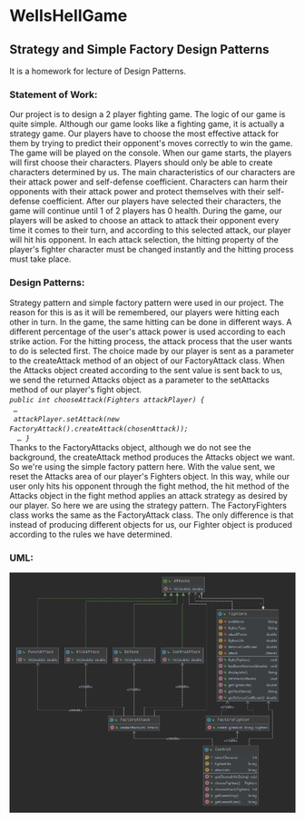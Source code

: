 # WellsHellGame
## Strategy and Simple Factory Design Patterns
It is a homework for lecture of Design Patterns. <br/>
### Statement of Work:
Our project is to design a 2 player fighting game. The logic of our game is 
quite simple. Although our game looks like a fighting game, it is actually a strategy game. Our 
players have to choose the most effective attack for them by trying to predict their opponent's 
moves correctly to win the game. The game will be played on the console. When our game 
starts, the players will first choose their characters. Players should only be able to create 
characters determined by us. The main characteristics of our characters are their attack power 
and self-defense coefficient. Characters can harm their opponents with their attack power and 
protect themselves with their self-defense coefficient. After our players have selected their 
characters, the game will continue until 1 of 2 players has 0 health. During the game, our 
players will be asked to choose an attack to attack their opponent every time it comes to their 
turn, and according to this selected attack, our player will hit his opponent. In each attack 
selection, the hitting property of the player's fighter character must be changed instantly and 
the hitting process must take place. <br/>
### Design Patterns:
Strategy pattern and simple factory pattern were used in our project. The 
reason for this is as it will be remembered, our players were hitting each other in turn. In the 
game, the same hitting can be done in different ways. A different percentage of the user's 
attack power is used according to each strike action. For the hitting process, the attack process 
that the user wants to do is selected first. The choice made by our player is sent as a parameter 
to the createAttack method of an object of our FactoryAttack class. When the Attacks object 
created according to the sent value is sent back to us, we send the returned Attacks object as a 
parameter to the setAttacks method of our player's fight object. <br/>
*`public int chooseAttack(Fighters attackPlayer) { `<br/>
`  … `<br/>
`  attackPlayer.setAttack(new FactoryAttack().createAttack(chosenAttack)); `<br/> 
`  … }`* <br/>
Thanks to the FactoryAttacks object, although we do not see the background, the createAttack 
method produces the Attacks object we want. So we're using the simple factory pattern here.
With the value sent, we reset the Attacks area of our player's Fighters object. In this way, while 
our user only hits his opponent through the fight method, the hit method of the Attacks object 
in the fight method applies an attack strategy as desired by our player. So here we are using 
the strategy pattern. The FactoryFighters class works the same as the FactoryAttack class. The 
only difference is that instead of producing different objects for us, our Fighter object is 
produced according to the rules we have determined.
### UML:
![UML](https://github.com/KeremTAN/WellsHellGame/blob/master/images/Uml.png)
